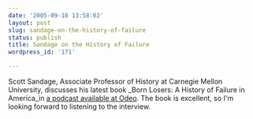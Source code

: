 ```yaml
---
date: '2005-09-10 13:58:02'
layout: post
slug: sandage-on-the-history-of-failure
status: publish
title: Sandage on the History of Failure
wordpress_id: '171'

---
```


Scott Sandage, Associate Professor of History at Carnegie Mellon University, discusses his latest book _Born Losers: A History of Failure in America_in [a podcast available at Odeo](http://odeo.com/show/35842/view). The book is excellent, so I'm looking forward to listening to the interview.
